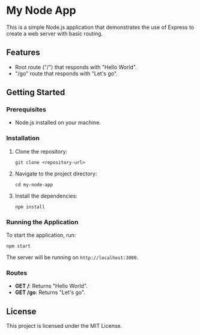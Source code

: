 # My Node App

This is a simple Node.js application that demonstrates the use of Express to create a web server with basic routing.

## Features

- Root route ("/") that responds with "Hello World".
- "/go" route that responds with "Let's go".

## Getting Started

### Prerequisites

- Node.js installed on your machine.

### Installation

1. Clone the repository:
   ```
   git clone <repository-url>
   ```
2. Navigate to the project directory:
   ```
   cd my-node-app
   ```
3. Install the dependencies:
   ```
   npm install
   ```

### Running the Application

To start the application, run:
```
npm start
```

The server will be running on `http://localhost:3000`.

### Routes

- **GET /**: Returns "Hello World".
- **GET /go**: Returns "Let's go". 

## License

This project is licensed under the MIT License.